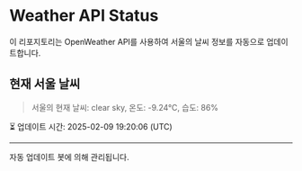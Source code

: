 
# Weather API Status

이 리포지토리는 OpenWeather API를 사용하여 서울의 날씨 정보를 자동으로 업데이트합니다.

## 현재 서울 날씨
> 서울의 현재 날씨: clear sky, 온도: -9.24°C, 습도: 86%

⏳ 업데이트 시간: 2025-02-09 19:20:06 (UTC)

---
자동 업데이트 봇에 의해 관리됩니다.
